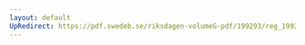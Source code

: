 ```yaml
---
layout: default
UpRedirect: https://pdf.swedeb.se/riksdagen-volumeG-pdf/199293/reg_199293/reg_199293_0401.pdf
---
```

